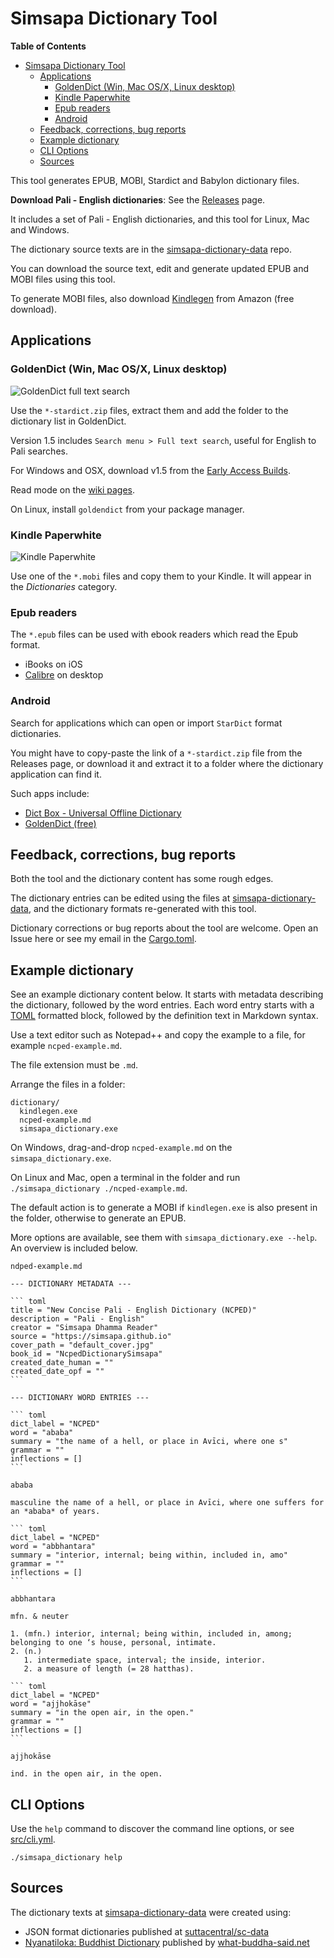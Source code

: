 # Simsapa Dictionary Tool

<!-- markdown-toc start - Don't edit this section. Run M-x markdown-toc-refresh-toc -->
**Table of Contents**

- [Simsapa Dictionary Tool](#simsapa-dictionary-tool)
    - [Applications](#applications)
        - [GoldenDict (Win, Mac OS/X, Linux desktop)](#goldendict-win-mac-osx-linux-desktop)
        - [Kindle Paperwhite](#kindle-paperwhite)
        - [Epub readers](#epub-readers)
        - [Android](#android)
    - [Feedback, corrections, bug reports](#feedback-corrections-bug-reports)
    - [Example dictionary](#example-dictionary)
    - [CLI Options](#cli-options)
    - [Sources](#sources)

<!-- markdown-toc end -->

This tool generates EPUB, MOBI, Stardict and Babylon dictionary files.

**Download Pali - English dictionaries**:  See the [Releases](https://github.com/simsapa/simsapa-dictionary/releases) page.

It includes a set of Pali - English dictionaries, and this tool for Linux, Mac and Windows.

The dictionary source texts are in the [simsapa-dictionary-data](https://github.com/simsapa/simsapa-dictionary-data) repo.

You can download the source text, edit and generate updated EPUB and MOBI files using this tool.

To generate MOBI files, also download [Kindlegen](https://www.amazon.com/gp/feature.html?docId=1000765211) from Amazon (free download).

## Applications

### GoldenDict (Win, Mac OS/X, Linux desktop)

![GoldenDict full text search](docs/goldendict_fulltext_chaya.jpg)

Use the `*-stardict.zip` files, extract them and add the folder to the dictionary list in GoldenDict.

Version 1.5 includes `Search menu > Full text search`, useful for English to Pali searches.

For Windows and OSX, download v1.5 from the [Early Access Builds](https://sourceforge.net/projects/goldendict/files/early%20access%20builds/).

Read mode on the [wiki pages](https://github.com/goldendict/goldendict/wiki).

On Linux, install `goldendict` from your package manager.

### Kindle Paperwhite

![Kindle Paperwhite](docs/kindle_paperwhite.jpg)

Use one of the `*.mobi` files and copy them to your Kindle. It will appear in the *Dictionaries* category.

### Epub readers

The `*.epub` files can be used with ebook readers which read the Epub format.

- iBooks on iOS
- [Calibre](https://calibre-ebook.com/) on desktop

### Android

Search for applications which can open or import `StarDict` format dictionaries.

You might have to copy-paste the link of a `*-stardict.zip` file from the
Releases page, or download it and extract it to a folder where the dictionary
application can find it.

Such apps include:

- [Dict Box - Universal Offline Dictionary](https://play.google.com/store/apps/details?id=com.grandsons.dictsharp)
- [GoldenDict (free)](https://play.google.com/store/apps/details?id=mobi.goldendict.android.free)

## Feedback, corrections, bug reports

Both the tool and the dictionary content has some rough edges.

The dictionary entries can be edited using the files at
[simsapa-dictionary-data](https://github.com/simsapa/simsapa-dictionary-data),
and the dictionary formats re-generated with this tool.

Dictionary corrections or bug reports about the tool are welcome. Open an Issue
here or see my email in the [Cargo.toml](Cargo.toml).

## Example dictionary

See an example dictionary content below. It starts with metadata describing the
dictionary, followed by the word entries. Each word entry starts with a
[TOML](https://github.com/toml-lang/toml) formatted block, followed by the
definition text in Markdown syntax.

Use a text editor such as Notepad++ and copy the example to a file, for example `ncped-example.md`.

The file extension must be `.md`.

Arrange the files in a folder:

```
dictionary/
  kindlegen.exe
  ncped-example.md
  simsapa_dictionary.exe
```

On Windows, drag-and-drop `ncped-example.md` on the `simsapa_dictionary.exe`.

On Linux and Mac, open a terminal in the folder and run `./simsapa_dictionary ./ncped-example.md`.

The default action is to generate a MOBI if `kindlegen.exe` is also present in the folder, otherwise to generate an EPUB.

More options are available, see them with `simsapa_dictionary.exe --help`. An overview is included below.

```
ndped-example.md
```

    --- DICTIONARY METADATA ---
    
    ``` toml
    title = "New Concise Pali - English Dictionary (NCPED)"
    description = "Pali - English"
    creator = "Simsapa Dhamma Reader"
    source = "https://simsapa.github.io"
    cover_path = "default_cover.jpg"
    book_id = "NcpedDictionarySimsapa"
    created_date_human = ""
    created_date_opf = ""
    ```
    
    --- DICTIONARY WORD ENTRIES ---
    
    ``` toml
    dict_label = "NCPED"
    word = "ababa"
    summary = "the name of a hell, or place in Avīci, where one s"
    grammar = ""
    inflections = []
    ```
    
    ababa
    
    masculine the name of a hell, or place in Avīci, where one suffers for an *ababa* of years.
    
    ``` toml
    dict_label = "NCPED"
    word = "abbhantara"
    summary = "interior, internal; being within, included in, amo"
    grammar = ""
    inflections = []
    ```
    
    abbhantara
    
    mfn. & neuter
    
    1. (mfn.) interior, internal; being within, included in, among; belonging to one ‘s house, personal, intimate.
    2. (n.)
       1. intermediate space, interval; the inside, interior.
       2. a measure of length (= 28 hatthas).
    
    ``` toml
    dict_label = "NCPED"
    word = "ajjhokāse"
    summary = "in the open air, in the open."
    grammar = ""
    inflections = []
    ```
    
    ajjhokāse
    
    ind. in the open air, in the open.

## CLI Options

Use the `help` command to discover the command line options, or see [src/cli.yml](src/cli.yml).

```
./simsapa_dictionary help
```

## Sources

The dictionary texts at [simsapa-dictionary-data](https://github.com/simsapa/simsapa-dictionary-data) were created using:

- JSON format dictionaries published at [suttacentral/sc-data](https://github.com/suttacentral/sc-data)
- [Nyanatiloka: Buddhist Dictionary](https://what-buddha-said.net/library/Buddhist.Dictionary/index_dict.n2.htm) published by [what-buddha-said.net](https://what-buddha-said.net/)

